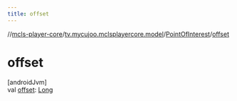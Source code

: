 ```yaml
---
title: offset
---
```

//[mcls-player-core](../../../index.html)/[tv.mycujoo.mclsplayercore.model](../index.html)/[PointOfInterest](index.html)/[offset](offset.html)



# offset



[androidJvm]\
val [offset](offset.html): [Long](https://kotlinlang.org/api/latest/jvm/stdlib/kotlin/-long/index.html)




